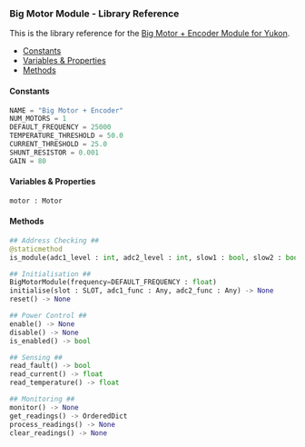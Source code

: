### Big Motor Module - Library Reference <!-- omit in toc -->

This is the library reference for the [Big Motor + Encoder Module for Yukon](https://pimoroni.com/yukon).

- [Constants](#constants)
- [Variables \& Properties](#variables--properties)
- [Methods](#methods)


#### Constants
```python
NAME = "Big Motor + Encoder"
NUM_MOTORS = 1
DEFAULT_FREQUENCY = 25000
TEMPERATURE_THRESHOLD = 50.0
CURRENT_THRESHOLD = 25.0
SHUNT_RESISTOR = 0.001
GAIN = 80
```

#### Variables & Properties
```python
motor : Motor
```

#### Methods
```python
## Address Checking ##
@staticmethod
is_module(adc1_level : int, adc2_level : int, slow1 : bool, slow2 : bool, slow3 :bool) -> bool

## Initialisation ##
BigMotorModule(frequency=DEFAULT_FREQUENCY : float)
initialise(slot : SLOT, adc1_func : Any, adc2_func : Any) -> None
reset() -> None

## Power Control ##
enable() -> None
disable() -> None
is_enabled() -> bool

## Sensing ##
read_fault() -> bool
read_current() -> float
read_temperature() -> float

## Monitoring ##
monitor() -> None
get_readings() -> OrderedDict
process_readings() -> None
clear_readings() -> None
```